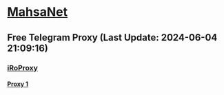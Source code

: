 
# [MahsaNet](https://t.me/mahsa_net)
## Free Telegram Proxy (Last Update: 2024-06-04 21:09:16)
### [iRoProxy](https://t.me/iRoProxy)
#### [Proxy 1](tg://proxy?server=103.69.224.181&port=6&secret=7HQighJPBNMYVRNB6tdkVw)

    